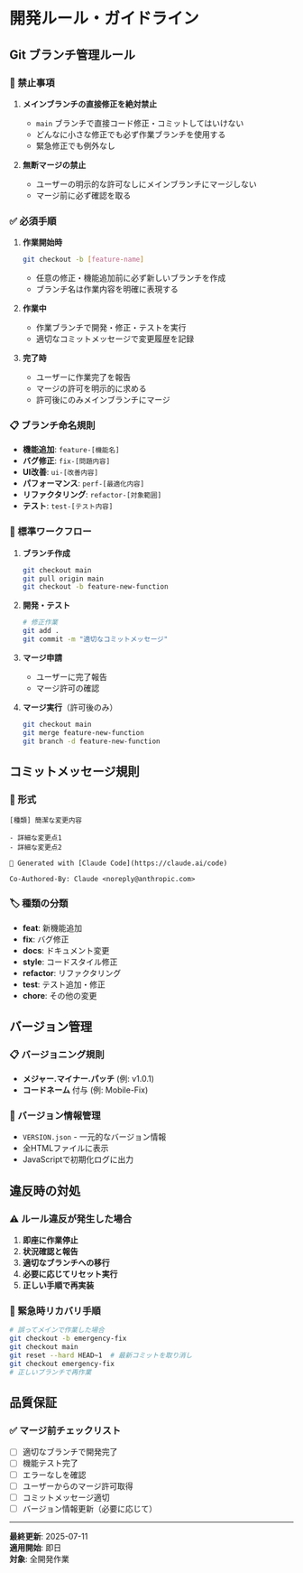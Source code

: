# 開発ルール・ガイドライン

## Git ブランチ管理ルール

### 🚫 禁止事項

1. **メインブランチの直接修正を絶対禁止**
   - `main` ブランチで直接コード修正・コミットしてはいけない
   - どんなに小さな修正でも必ず作業ブランチを使用する
   - 緊急修正でも例外なし

2. **無断マージの禁止**
   - ユーザーの明示的な許可なしにメインブランチにマージしない
   - マージ前に必ず確認を取る

### ✅ 必須手順

1. **作業開始時**
   ```bash
   git checkout -b [feature-name]
   ```
   - 任意の修正・機能追加前に必ず新しいブランチを作成
   - ブランチ名は作業内容を明確に表現する

2. **作業中**
   - 作業ブランチで開発・修正・テストを実行
   - 適切なコミットメッセージで変更履歴を記録

3. **完了時**
   - ユーザーに作業完了を報告
   - マージの許可を明示的に求める
   - 許可後にのみメインブランチにマージ

### 📋 ブランチ命名規則

- **機能追加**: `feature-[機能名]`
- **バグ修正**: `fix-[問題内容]`
- **UI改善**: `ui-[改善内容]`
- **パフォーマンス**: `perf-[最適化内容]`
- **リファクタリング**: `refactor-[対象範囲]`
- **テスト**: `test-[テスト内容]`

### 🔄 標準ワークフロー

1. **ブランチ作成**
   ```bash
   git checkout main
   git pull origin main
   git checkout -b feature-new-function
   ```

2. **開発・テスト**
   ```bash
   # 修正作業
   git add .
   git commit -m "適切なコミットメッセージ"
   ```

3. **マージ申請**
   - ユーザーに完了報告
   - マージ許可の確認

4. **マージ実行**（許可後のみ）
   ```bash
   git checkout main
   git merge feature-new-function
   git branch -d feature-new-function
   ```

## コミットメッセージ規則

### 📝 形式
```
[種類] 簡潔な変更内容

- 詳細な変更点1
- 詳細な変更点2

🤖 Generated with [Claude Code](https://claude.ai/code)

Co-Authored-By: Claude <noreply@anthropic.com>
```

### 🏷️ 種類の分類
- **feat**: 新機能追加
- **fix**: バグ修正
- **docs**: ドキュメント変更
- **style**: コードスタイル修正
- **refactor**: リファクタリング
- **test**: テスト追加・修正
- **chore**: その他の変更

## バージョン管理

### 📋 バージョニング規則
- **メジャー.マイナー.パッチ** (例: v1.0.1)
- **コードネーム** 付与 (例: Mobile-Fix)

### 📁 バージョン情報管理
- `VERSION.json` - 一元的なバージョン情報
- 全HTMLファイルに表示
- JavaScriptで初期化ログに出力

## 違反時の対処

### ⚠️ ルール違反が発生した場合

1. **即座に作業停止**
2. **状況確認と報告**
3. **適切なブランチへの移行**
4. **必要に応じてリセット実行**
5. **正しい手順で再実装**

### 🔧 緊急時リカバリ手順
```bash
# 誤ってメインで作業した場合
git checkout -b emergency-fix
git checkout main
git reset --hard HEAD~1  # 最新コミットを取り消し
git checkout emergency-fix
# 正しいブランチで再作業
```

## 品質保証

### ✅ マージ前チェックリスト
- [ ] 適切なブランチで開発完了
- [ ] 機能テスト完了
- [ ] エラーなしを確認
- [ ] ユーザーからのマージ許可取得
- [ ] コミットメッセージ適切
- [ ] バージョン情報更新（必要に応じて）

---

**最終更新**: 2025-07-11  
**適用開始**: 即日  
**対象**: 全開発作業